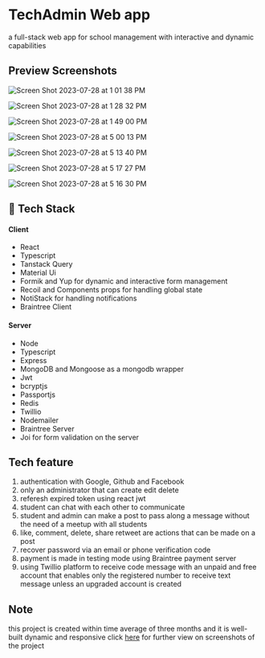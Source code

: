 
# TechAdmin Web app

a full-stack web app for school management with 
interactive and dynamic capabilities
 ## Preview Screenshots
![Screen Shot 2023-07-28 at 1 01 38 PM](https://github.com/clarensromeus/TechAdmin/assets/108362048/fefb5aa9-e819-4dda-b007-afa03fac83d4)

![Screen Shot 2023-07-28 at 1 28 32 PM](https://github.com/koolkishan/chat-app-react-nodejs/assets/108362048/cdd1dc44-c231-4ec6-ac15-0fd349badf67)

![Screen Shot 2023-07-28 at 1 49 00 PM](https://github.com/koolkishan/chat-app-react-nodejs/assets/108362048/08f68e8d-a33b-4b1f-9bb3-0cc765cdc4db)

![Screen Shot 2023-07-28 at 5 00 13 PM](https://github.com/koolkishan/chat-app-react-nodejs/assets/108362048/f94945cc-4a63-410f-a969-cfc6e4e88c47)

![Screen Shot 2023-07-28 at 5 13 40 PM](https://github.com/koolkishan/chat-app-react-nodejs/assets/108362048/de2160b2-51c7-447f-a2e0-848d2293d5da)

![Screen Shot 2023-07-28 at 5 17 27 PM](https://github.com/koolkishan/chat-app-react-nodejs/assets/108362048/2e076ba2-88a5-4da8-bcb7-f7a4278d566e)

![Screen Shot 2023-07-28 at 5 16 30 PM](https://github.com/koolkishan/chat-app-react-nodejs/assets/108362048/0531575a-039f-4534-9ce5-a4bab958bec4)

## 🚀 Tech Stack

#### Client

- React 
- Typescript
- Tanstack Query
- Material Ui
- Formik and Yup for dynamic and interactive form management
- Recoil and Components props for handling global state
- NotiStack for handling notifications
- Braintree Client

#### Server

- Node
- Typescript
- Express 
- MongoDB and Mongoose as a mongodb wrapper
- Jwt
- bcryptjs
- Passportjs
- Redis
- Twillio
- Nodemailer
- Braintree Server
- Joi for form validation on the server

## Tech feature
1) authentication with Google, Github and Facebook
2) only an administrator that can create edit delete 
3) referesh expired token using react jwt
4) student can chat with each other to communicate
5) student and admin can make a post to pass along a message without the need of a meetup with all students
6) like, comment, delete, share retweet are actions that can be made on a post
7) recover password via an email or phone verification code 
8) payment is made in testing mode using Braintree payment server
9) using Twillio platform to receive code message
with an unpaid and free account that enables only the registered number to receive text message unless an upgraded account is created 



## Note
this project is created within time average of three months and it is well-built dynamic and responsive
click [here](https://github.com/clarensromeus/TechAdmin/tree/master/ScreenShots) for further view on screenshots of the project



